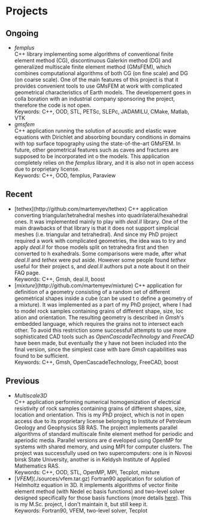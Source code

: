 # Projects

## Ongoing

<ul>
  <li>
    <i>femplus</i><br>
    C++ library implementing some algorithms of conventional finite element method (CG), discontinuous Galerkin method (DG) and generalized     multiscale finite element method (GMsFEM), which combines computational algorithms of both CG (on fine scale) and DG (on coarse scale). One of the main features of     this project is that it provides convenient tools to use GMsFEM at work with complicated geometrical characteristics of Earth models. The developement goes in colla    boration with an industrial company sponsoring the project, therefore the code is not open.<br/>
    Keywords: C++, OOD, STL, PETSc, SLEPc, JADAMILU, CMake, Matlab, VTK
  </li>
  <li>
    <i>gmsfem</i><br>
    C++ application running the solution of acoustic and elastic wave equations with Dirichlet and absorbing boundary conditions in domains     with top surface topography using the state-of-the-art GMsFEM. In future, other geometrical features such as caves and fractures are supposed to be incorporated int    o the models. This application completely relies on the <i>femplus</i> library, and it is also not in open access due to proprietary license.<br>
    Keywords: C++, OOD, femplus, Paraview
  </li>
</ul>

## Recent

<ul>
  <li>
    [tethex](http://github.com/martemyev/tethex)
    C++ application converting triangular/tetrahedral meshes into quadrilateral/hexahedral ones. It was implemented mainly to play with     <i>deal.II</i> library. One of the main drawbacks of that library is that it does not support simplicial meshes (i.e. triangular and tetrahedral). And since my PhD     project required a work with complicated geometries, the idea was to try and apply <i>deal.II</i> for those models split on tetrahedra first and then converted to h    exahedrals. Some comparisons were made, after what <i>deal.II</i> and <i>tethex</i> were put aside. However some people found <i>tethex</i> useful for their project    s, and <i>deal.II</i> authors put a note about it on their FAQ page.<br>
    Keywords: C++, Gmsh, deal.II, boost
  </li>
  <li>
    [<i>mixture</i>](http://github.com/martemyev/mixture)
    C++ application for definition of a geometry consisting of a random set of different geometrical shapes inside a cube (can be used t    o define a geometry of a mixture). It was implemented as a part of my PhD project, where I had to model rock samples containing grains of different shape, size, loc    ation and orientation. The resulting geometry is described in <i>Gmsh</i>'s embedded language, which requires the grains not to intersect each other. To avoid this     restriction some successfull attempts to use more sophisticated CAD tools such as <i>OpenCascadeTechnology</i> and <i>FreeCAD</i> have been made, but eventually the    y have not been included into the final version, since the simplest case with bare <i>Gmsh</i> capabilities was found to be sufficient.<br>
    Keywords: C++, Gmsh, OpenCascadeTechnology, FreeCAD, boost
  </li>
</ul>

## Previous

<ul>
  <li>
    <i>Multiscale3D</i><br>
    C++ application performing numerical homogenization of electrical resistivity of rock samples containing grains of different shapes,     size, location and orientation. This is my PhD project, which is not in open access due to its proprietary license belonging to Institute of Petroleum Geology and     Geophysics SB RAS. The project implements parallel algorithms of standard multiscale finite element method for periodic and aperiodic media. Parallel versions are d    eveloped using OpenMP for systems with shared memory, and using MPI for computer clusters. The project was successfully used on two supercomputers: one is in Novosi    birsk State University, another is in Keldysh Institute of Applied Mathematics RAS.<br>
    Keywords: C++, OOD, STL, OpenMP, MPI, Tecplot, mixture
  </li>
  <li>
    [<i>VFEM</i>](./sources/vfem.tar.gz)
    Fortran90 application for solution of Helmholtz equation in 3D. It implements algorithms of vector finite element method (with Nedel    ec basis functions) and two-level solver designed specifically for those basis functions (more details <a href="http://www.sciencedirect.com/science/article/pii/S08    98122107007328">here</a>). This is my M.Sc. project, I don't maintain it, but still keep it.<br>
    Keywords: Fortran90, VFEM, two-level solver, Tecplot
  </li>
</ul>

